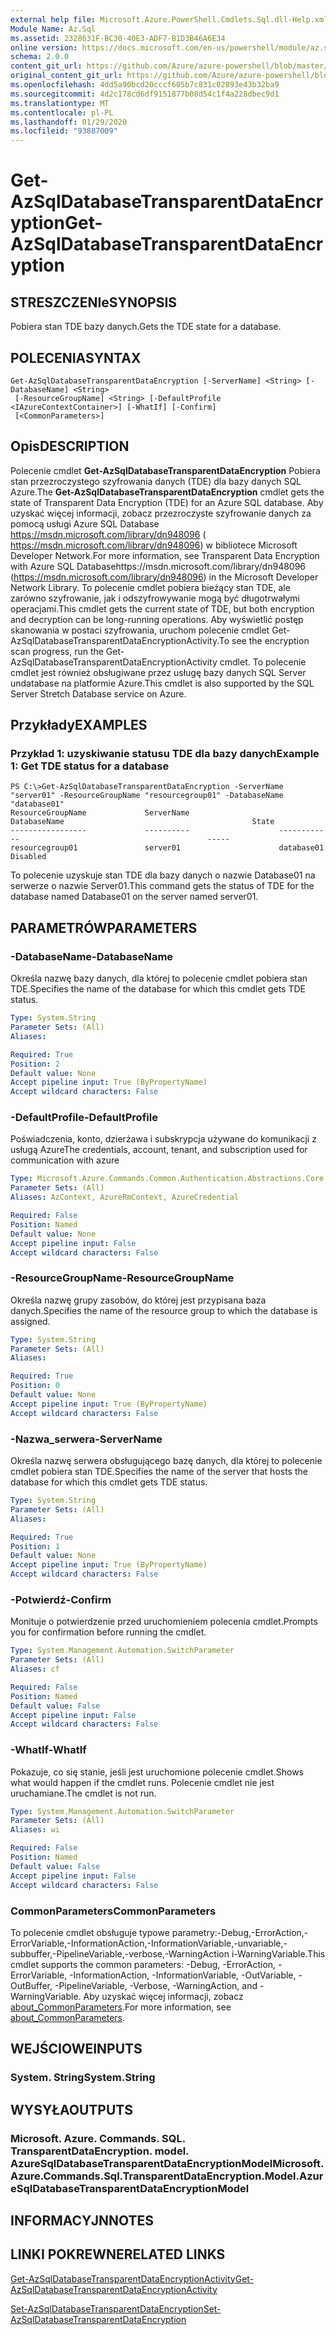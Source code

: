 ```yaml
---
external help file: Microsoft.Azure.PowerShell.Cmdlets.Sql.dll-Help.xml
Module Name: Az.Sql
ms.assetid: 2328631F-BC30-40E3-ADF7-B1D3B46A6E34
online version: https://docs.microsoft.com/en-us/powershell/module/az.sql/get-azsqldatabasetransparentdataencryption
schema: 2.0.0
content_git_url: https://github.com/Azure/azure-powershell/blob/master/src/Sql/Sql/help/Get-AzSqlDatabaseTransparentDataEncryption.md
original_content_git_url: https://github.com/Azure/azure-powershell/blob/master/src/Sql/Sql/help/Get-AzSqlDatabaseTransparentDataEncryption.md
ms.openlocfilehash: 4dd5a90bcd20cccf605b7c831c02893e43b32ba9
ms.sourcegitcommit: 4d2c178cd6df9151877b08d54c1f4a228dbec9d1
ms.translationtype: MT
ms.contentlocale: pl-PL
ms.lasthandoff: 01/29/2020
ms.locfileid: "93887009"
---
```

# <span data-ttu-id="1f257-101">Get-AzSqlDatabaseTransparentDataEncryption</span><span class="sxs-lookup"><span data-stu-id="1f257-101">Get-AzSqlDatabaseTransparentDataEncryption</span></span>

## <span data-ttu-id="1f257-102">STRESZCZENIe</span><span class="sxs-lookup"><span data-stu-id="1f257-102">SYNOPSIS</span></span>
<span data-ttu-id="1f257-103">Pobiera stan TDE bazy danych.</span><span class="sxs-lookup"><span data-stu-id="1f257-103">Gets the TDE state for a database.</span></span>

## <span data-ttu-id="1f257-104">POLECENIA</span><span class="sxs-lookup"><span data-stu-id="1f257-104">SYNTAX</span></span>

```
Get-AzSqlDatabaseTransparentDataEncryption [-ServerName] <String> [-DatabaseName] <String>
 [-ResourceGroupName] <String> [-DefaultProfile <IAzureContextContainer>] [-WhatIf] [-Confirm]
 [<CommonParameters>]
```

## <span data-ttu-id="1f257-105">Opis</span><span class="sxs-lookup"><span data-stu-id="1f257-105">DESCRIPTION</span></span>
<span data-ttu-id="1f257-106">Polecenie cmdlet **Get-AzSqlDatabaseTransparentDataEncryption** Pobiera stan przezroczystego szyfrowania danych (TDE) dla bazy danych SQL Azure.</span><span class="sxs-lookup"><span data-stu-id="1f257-106">The **Get-AzSqlDatabaseTransparentDataEncryption** cmdlet gets the state of Transparent Data Encryption (TDE) for an Azure SQL database.</span></span>
<span data-ttu-id="1f257-107">Aby uzyskać więcej informacji, zobacz przezroczyste szyfrowanie danych za pomocą usługi Azure SQL Database https://msdn.microsoft.com/library/dn948096 ( https://msdn.microsoft.com/library/dn948096) w bibliotece Microsoft Developer Network.</span><span class="sxs-lookup"><span data-stu-id="1f257-107">For more information, see Transparent Data Encryption with Azure SQL Databasehttps://msdn.microsoft.com/library/dn948096 (https://msdn.microsoft.com/library/dn948096) in the Microsoft Developer Network Library.</span></span>
<span data-ttu-id="1f257-108">To polecenie cmdlet pobiera bieżący stan TDE, ale zarówno szyfrowanie, jak i odszyfrowywanie mogą być długotrwałymi operacjami.</span><span class="sxs-lookup"><span data-stu-id="1f257-108">This cmdlet gets the current state of TDE, but both encryption and decryption can be long-running operations.</span></span>
<span data-ttu-id="1f257-109">Aby wyświetlić postęp skanowania w postaci szyfrowania, uruchom polecenie cmdlet Get-AzSqlDatabaseTransparentDataEncryptionActivity.</span><span class="sxs-lookup"><span data-stu-id="1f257-109">To see the encryption scan progress, run the Get-AzSqlDatabaseTransparentDataEncryptionActivity cmdlet.</span></span>
<span data-ttu-id="1f257-110">To polecenie cmdlet jest również obsługiwane przez usługę bazy danych SQL Server undatabase na platformie Azure.</span><span class="sxs-lookup"><span data-stu-id="1f257-110">This cmdlet is also supported by the SQL Server Stretch Database service on Azure.</span></span>

## <span data-ttu-id="1f257-111">Przykłady</span><span class="sxs-lookup"><span data-stu-id="1f257-111">EXAMPLES</span></span>

### <span data-ttu-id="1f257-112">Przykład 1: uzyskiwanie statusu TDE dla bazy danych</span><span class="sxs-lookup"><span data-stu-id="1f257-112">Example 1: Get TDE status for a database</span></span>
```
PS C:\>Get-AzSqlDatabaseTransparentDataEncryption -ServerName "server01" -ResourceGroupName "resourcegroup01" -DatabaseName "database01"
ResourceGroupName             ServerName                    DatabaseName                                          State
-----------------             ----------                    ------------                                          -----
resourcegroup01               server01                      database01                                            Disabled
```

<span data-ttu-id="1f257-113">To polecenie uzyskuje stan TDE dla bazy danych o nazwie Database01 na serwerze o nazwie Server01.</span><span class="sxs-lookup"><span data-stu-id="1f257-113">This command gets the status of TDE for the database named Database01 on the server named server01.</span></span>

## <span data-ttu-id="1f257-114">PARAMETRÓW</span><span class="sxs-lookup"><span data-stu-id="1f257-114">PARAMETERS</span></span>

### <span data-ttu-id="1f257-115">-DatabaseName</span><span class="sxs-lookup"><span data-stu-id="1f257-115">-DatabaseName</span></span>
<span data-ttu-id="1f257-116">Określa nazwę bazy danych, dla której to polecenie cmdlet pobiera stan TDE.</span><span class="sxs-lookup"><span data-stu-id="1f257-116">Specifies the name of the database for which this cmdlet gets TDE status.</span></span>

```yaml
Type: System.String
Parameter Sets: (All)
Aliases:

Required: True
Position: 2
Default value: None
Accept pipeline input: True (ByPropertyName)
Accept wildcard characters: False
```

### <span data-ttu-id="1f257-117">-DefaultProfile</span><span class="sxs-lookup"><span data-stu-id="1f257-117">-DefaultProfile</span></span>
<span data-ttu-id="1f257-118">Poświadczenia, konto, dzierżawa i subskrypcja używane do komunikacji z usługą Azure</span><span class="sxs-lookup"><span data-stu-id="1f257-118">The credentials, account, tenant, and subscription used for communication with azure</span></span>

```yaml
Type: Microsoft.Azure.Commands.Common.Authentication.Abstractions.Core.IAzureContextContainer
Parameter Sets: (All)
Aliases: AzContext, AzureRmContext, AzureCredential

Required: False
Position: Named
Default value: None
Accept pipeline input: False
Accept wildcard characters: False
```

### <span data-ttu-id="1f257-119">-ResourceGroupName</span><span class="sxs-lookup"><span data-stu-id="1f257-119">-ResourceGroupName</span></span>
<span data-ttu-id="1f257-120">Określa nazwę grupy zasobów, do której jest przypisana baza danych.</span><span class="sxs-lookup"><span data-stu-id="1f257-120">Specifies the name of the resource group to which the database is assigned.</span></span>

```yaml
Type: System.String
Parameter Sets: (All)
Aliases:

Required: True
Position: 0
Default value: None
Accept pipeline input: True (ByPropertyName)
Accept wildcard characters: False
```

### <span data-ttu-id="1f257-121">-Nazwa_serwera</span><span class="sxs-lookup"><span data-stu-id="1f257-121">-ServerName</span></span>
<span data-ttu-id="1f257-122">Określa nazwę serwera obsługującego bazę danych, dla której to polecenie cmdlet pobiera stan TDE.</span><span class="sxs-lookup"><span data-stu-id="1f257-122">Specifies the name of the server that hosts the database for which this cmdlet gets TDE status.</span></span>

```yaml
Type: System.String
Parameter Sets: (All)
Aliases:

Required: True
Position: 1
Default value: None
Accept pipeline input: True (ByPropertyName)
Accept wildcard characters: False
```

### <span data-ttu-id="1f257-123">-Potwierdź</span><span class="sxs-lookup"><span data-stu-id="1f257-123">-Confirm</span></span>
<span data-ttu-id="1f257-124">Monituje o potwierdzenie przed uruchomieniem polecenia cmdlet.</span><span class="sxs-lookup"><span data-stu-id="1f257-124">Prompts you for confirmation before running the cmdlet.</span></span>

```yaml
Type: System.Management.Automation.SwitchParameter
Parameter Sets: (All)
Aliases: cf

Required: False
Position: Named
Default value: False
Accept pipeline input: False
Accept wildcard characters: False
```

### <span data-ttu-id="1f257-125">-WhatIf</span><span class="sxs-lookup"><span data-stu-id="1f257-125">-WhatIf</span></span>
<span data-ttu-id="1f257-126">Pokazuje, co się stanie, jeśli jest uruchomione polecenie cmdlet.</span><span class="sxs-lookup"><span data-stu-id="1f257-126">Shows what would happen if the cmdlet runs.</span></span>
<span data-ttu-id="1f257-127">Polecenie cmdlet nie jest uruchamiane.</span><span class="sxs-lookup"><span data-stu-id="1f257-127">The cmdlet is not run.</span></span>

```yaml
Type: System.Management.Automation.SwitchParameter
Parameter Sets: (All)
Aliases: wi

Required: False
Position: Named
Default value: False
Accept pipeline input: False
Accept wildcard characters: False
```

### <span data-ttu-id="1f257-128">CommonParameters</span><span class="sxs-lookup"><span data-stu-id="1f257-128">CommonParameters</span></span>
<span data-ttu-id="1f257-129">To polecenie cmdlet obsługuje typowe parametry:-Debug,-ErrorAction,-ErrorVariable,-InformationAction,-InformationVariable,-unvariable,-subbuffer,-PipelineVariable,-verbose,-WarningAction i-WarningVariable.</span><span class="sxs-lookup"><span data-stu-id="1f257-129">This cmdlet supports the common parameters: -Debug, -ErrorAction, -ErrorVariable, -InformationAction, -InformationVariable, -OutVariable, -OutBuffer, -PipelineVariable, -Verbose, -WarningAction, and -WarningVariable.</span></span> <span data-ttu-id="1f257-130">Aby uzyskać więcej informacji, zobacz [about_CommonParameters](https://go.microsoft.com/fwlink/?LinkID=113216).</span><span class="sxs-lookup"><span data-stu-id="1f257-130">For more information, see [about_CommonParameters](https://go.microsoft.com/fwlink/?LinkID=113216).</span></span>

## <span data-ttu-id="1f257-131">WEJŚCIOWE</span><span class="sxs-lookup"><span data-stu-id="1f257-131">INPUTS</span></span>

### <span data-ttu-id="1f257-132">System. String</span><span class="sxs-lookup"><span data-stu-id="1f257-132">System.String</span></span>

## <span data-ttu-id="1f257-133">WYSYŁA</span><span class="sxs-lookup"><span data-stu-id="1f257-133">OUTPUTS</span></span>

### <span data-ttu-id="1f257-134">Microsoft. Azure. Commands. SQL. TransparentDataEncryption. model. AzureSqlDatabaseTransparentDataEncryptionModel</span><span class="sxs-lookup"><span data-stu-id="1f257-134">Microsoft.Azure.Commands.Sql.TransparentDataEncryption.Model.AzureSqlDatabaseTransparentDataEncryptionModel</span></span>

## <span data-ttu-id="1f257-135">INFORMACYJN</span><span class="sxs-lookup"><span data-stu-id="1f257-135">NOTES</span></span>

## <span data-ttu-id="1f257-136">LINKI POKREWNE</span><span class="sxs-lookup"><span data-stu-id="1f257-136">RELATED LINKS</span></span>

[<span data-ttu-id="1f257-137">Get-AzSqlDatabaseTransparentDataEncryptionActivity</span><span class="sxs-lookup"><span data-stu-id="1f257-137">Get-AzSqlDatabaseTransparentDataEncryptionActivity</span></span>](./Get-AzSqlDatabaseTransparentDataEncryptionActivity.md)

[<span data-ttu-id="1f257-138">Set-AzSqlDatabaseTransparentDataEncryption</span><span class="sxs-lookup"><span data-stu-id="1f257-138">Set-AzSqlDatabaseTransparentDataEncryption</span></span>](./Set-AzSqlDatabaseTransparentDataEncryption.md)
